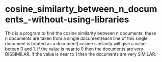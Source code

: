 # cosine_similarty_between_n_documents_-without-using-libraries
This is a program to find the cosine similarity between n documents.
these n documents are taken from a single document(each line of this single document is treated as a document)
cosine similarity will give a value beteen 0 and 1.
if the value is near to 0 then the documents are very DISSIMILAR.
if the value is near to 1 then the documents are very SIMILAR.
